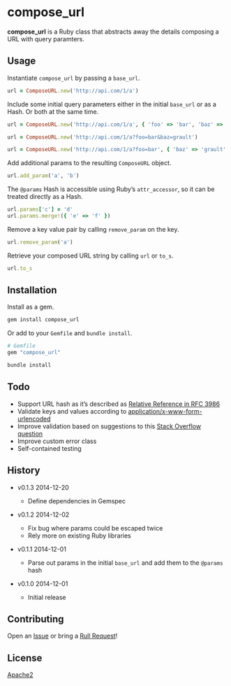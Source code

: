 # compose_url

**compose_url** is a Ruby class that abstracts away the details composing a URL
with query paramters.

## Usage

Instantiate `compose_url` by passing a `base_url`.

```ruby
url = ComposeURL.new('http://api.com/1/a')
```

Include some initial query parameters either in the initial `base_url` or as a Hash. Or both at the same time.

```ruby
url = ComposeURL.new('http://api.com/1/a', { 'foo' => 'bar', 'baz' => 'grault' })
```

```ruby
url = ComposeURL.new('http://api.com/1/a?foo=bar&baz=grault')
```

```ruby
url = ComposeURL.new('http://api.com/1/a?foo=bar', { 'baz' => 'grault' })
```

Add additional params to the resulting `ComposeURL` object.

```ruby
url.add_param('a', 'b')
```

The `@params` Hash is accessible using Ruby’s `attr_accessor`, so it can be treated directly as a Hash.

```ruby
url.params['c'] = 'd'
url.params.merge!({ 'e' => 'f' })
```

Remove a key value pair by calling `remove_param` on the key.

```ruby
url.remove_param('a')
```

Retrieve your composed URL string by calling `url` or `to_s`.

```ruby
url.to_s
```

## Installation

Install as a gem.

```bash
gem install compose_url
```

Or add to your `Gemfile` and `bundle install`.

```ruby
# Gemfile
gem "compose_url"
```

```bash
bundle install
```

## Todo

* Support URL hash as it’s described as [Relative Reference in RFC 3986][2]
* Validate keys and values according to [application/x-www-form-urlencoded][4]
* Improve validation based on suggestions to this [Stack Overflow question][1]
* Improve custom error class
* Self-contained testing

## History

* v0.1.3 2014-12-20
  * Define dependencies in Gemspec

* v0.1.2 2014-12-02
  * Fix bug where params could be escaped twice
  * Rely more on existing Ruby libraries

* v0.1.1 2014-12-01
  * Parse out params in the initial `base_url` and add them to the `@params` hash

* v0.1.0 2014-12-01
  * Initial release

## Contributing

Open an [Issue](https://github.com/ryanburnette/compose_url/issues) or bring a [Rull Request](https://github.com/ryanburnette/compose_url/pulls)!

## License

[Apache2](https://github.com/ryanburnette/compose_url/blob/master/LICENSE)

[1]: http://stackoverflow.com/questions/27234822/what-constitutes-a-valid-uri-query-parameter-key
[2]: http://tools.ietf.org/html/rfc3986#section-4.2
[3]: http://tools.ietf.org/html/rfc3986#section-3.4
[4]: http://www.w3.org/TR/html401/interact/forms.html#h-17.13.4.1
